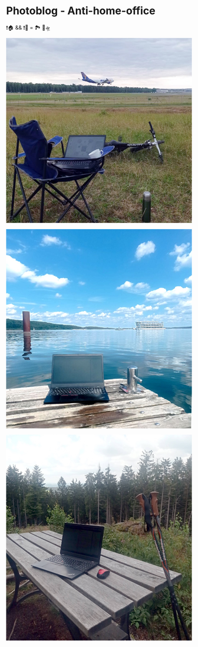 # Photoblog - Anti-home-office

❗🏠 && ❗🏢 = 🏞️ 🚋🛸

<picture><img alt="NUE, Boeing 747-422 (Atlas Air)" src="../../../_rsc/_img/photo/blog/NUE-Atlas_747.jpg" /></picture>

<picture><img alt="Brombachsee, die Bucht" src="../../../_rsc/_img/photo/blog/Brombachsee-eBucht-pier.jpg" /></picture>

<picture><img alt="Slopes of Ochsenkopf, 1024m" src="../../../_rsc/_img/photo/blog/Ochsenkopf_July.jpg" /></picture>




